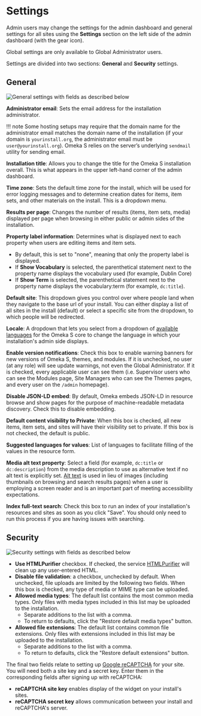 # Settings

Admin users may change the settings for the admin dashboard and general settings for all sites using the **Settings** section on the left side of the admin dashboard (with the gear icon). 

Global settings are only available to Global Administrator users.

Settings are divided into two sections: **General** and **Security** settings.

## General

![General settings with fields as described below](adminfiles/settings_general.png)

**Administrator email**: Sets the email address for the installation administrator. 

!!! note
	Some hosting setups may require that the domain name for the administrator email matches the domain name of the installation (if your domain is `yourinstall.org`, the administrator email must be `user@yourinstall.org`). Omeka S relies on the server’s underlying `sendmail` utility for sending email.

**Installation title**: Allows you to change the title for the Omeka S installation overall. This is what appears in the upper left-hand corner of the admin dashboard.

**Time zone**: Sets the default time zone for the install, which will be used for error logging messages and to determine creation dates for items, item sets, and other materials on the install. This is a dropdown menu. 

**Results per page**: Changes the number of results (items, item sets, media) displayed per page when browsing in either public or admin sides of the installation.

**Property label information**: Determines what is displayed next to each property when users are editing items and item sets. 

- By default, this is set to "none", meaning that only the property label is displayed.
- If **Show Vocabulary** is selected, the parenthetical statement next to the property name displays the vocabulary used (for example, Dublin Core) 
- If **Show Term** is selected, the parenthetical statement next to the property name displays the vocabulary:term (for example, `dc:title`). 

**Default site**: This dropdown gives you control over where people land when they navigate to the base url of your install. You can either display a list of all sites in the install (default) or select a specific site from the dropdown, to which people will be redirected.

**Locale**: A dropdown that lets you select from a dropdown of [available languages](https://www.transifex.com/omeka/omeka-s/) for the Omeka S core to change the language in which your installation's admin side displays.

**Enable version notifications**: Check this box to enable warning banners for new versions of Omeka S, themes, and modules. If it is unchecked, no user (at any role) will see update warnings, not even the Global Administrator. If it is checked, every applicable user can see them (i.e. Supervisor users who can see the Modules page, Site Managers who can see the Themes pages, and every user on the `/admin` homepage).

**Disable JSON-LD embed**: By default, Omeka embeds JSON-LD in resource browse and show pages for the purpose of machine-readable metadata discovery. Check this to disable embedding.

**Default content visibility to Private**: When this box is checked, all new items, item sets, and sites will have their visibility set to private. If this box is not checked, the default is public. 

**Suggested languages for values**: List of languages to facilitate filling of the values in the resource form.

**Media alt text property**: Select a field (for example, `dc:title` or `dc:description`) from the media description to use as alternative text if no alt text is explicitly set. [Alt text](https://webaim.org/techniques/alttext/) is used in lieu of images (including thumbnails on browsing and search results pages) when a user is employing a screen reader and is an important part of meeting accessibility expectations.

**Index full-text search**: Check this box to run an index of your installation's resources and sites as soon as you click "Save". You should only need to run this process if you are having issues with searching.

## Security

![Security settings with fields as described below](adminfiles/settings_security.png)

- **Use HTMLPurifier** checkbox. If checked, the service [HTMLPurifier](http://htmlpurifier.org/) will clean up any user-entered HTML. 
- **Disable file validation**: a checkbox, unchecked by default. When unchecked, file uploads are limited by the following two fields. When this box is checked, any type of media or MIME type can be uploaded.
- **Allowed media types**: The default list contains the most common media types. Only files with media types included in this list may be uploaded to the installation.
	- Separate additions to the list with a comma.
	- To return to defaults, click the "Restore default media types" button.
- **Allowed file extensions**: The default list contains common file extensions. Only files with extensions included in this list may be uploaded to the installation.
	- Separate additions to the list with a comma.
	- To return to defaults, click the "Restore default extensions" button.

The final two fields relate to setting up [Google reCAPTCHA](https://www.google.com/recaptcha/intro/index.html) for your site. You will need both a site key and a secret key. Enter them in the corresponding fields after signing up with reCAPTCHA:

- **reCAPTCHA site key** enables display of the widget on your install's sites.
- **reCAPTCHA secret key** allows communication between your install and reCAPTCHA's server. 
